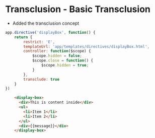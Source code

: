 # Transclusion - Basic Transclusion

- Added the transclusion concept

```javascript
app.directive('displayBox', function() {
    return {
        restrict: 'E',
        templateUrl: 'app/templates/directives/displayBox.html',
        controller: function($scope) {
            $scope.hidden = false;
            $scope.close = function() {
                $scope.hidden = true;
            }
        },
        transclude: true
    }
})
```

```html
    <display-box>
      <div>This is content inside</div>
      <ul>
        <li>Item 1</li>
        <li>Item 2</li>
      </ul>
      <div>{{message}}</div>
    </display-box>
```
